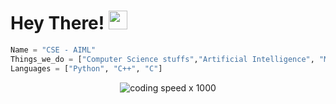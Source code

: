 # Hey There! <img src="https://raw.githubusercontent.com/MartinHeinz/MartinHeinz/master/wave.gif" width="30px">

```python
Name = "CSE - AIML"
Things_we_do = ["Computer Science stuffs","Artificial Intelligence", "Machine Learning"]
Languages = ["Python", "C++", "C"]
```

<div align=center>

![coding speed x 1000](https://giphy.com/gifs/words-jenkins-1229mlttgo8aR2)
</div>
